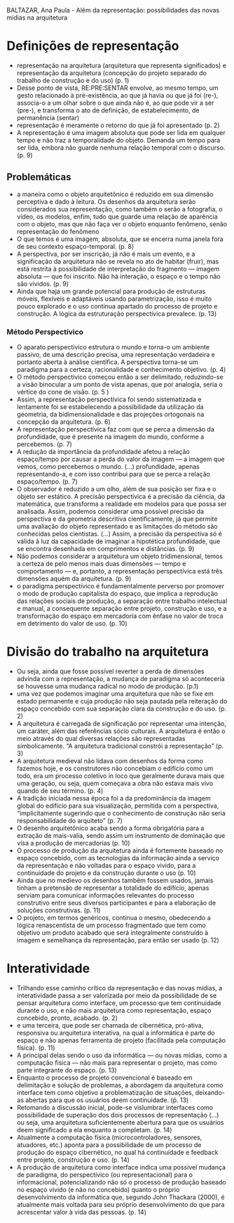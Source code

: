 BALTAZAR, Ana Paula - Além da representação: possibilidades das novas mídias na arquitetura


# Definições de representação
- representação na arquitetura (arquitetura que representa significados) e representação da arquitetura (concepção do projeto separado do trabalho de construção e do uso) (p. 1)
- Desse ponto de vista, RE:PRE:SENTAR envolve, ao mesmo tempo, um gesto relacionado à pré-existência, ao que já havia ou que já foi (re-), associa-o a um olhar sobre o que ainda não é, ao que pode vir a ser (pre-), e transforma o ato de definição, de estabelecimento, de permanência (sentar)
- representação é meramente o retorno do que já foi apresentado (p. 2)
- A representação é uma imagem absoluta que pode ser lida em qualquer tempo e não traz a temporalidade do objeto. Demanda um tempo para ser lida, embora não guarde nenhuma relação temporal com o discurso. (p. 9)
## Problemáticas 
-  a maneira como o objeto arquitetônico é reduzido em sua dimensão perceptiva e dado à leitura. Os desenhos da arquitetura serão considerados sua representação, como também o serão a fotografia, o vídeo, os modelos, enfim, tudo que guarde uma relação de aparência com o objeto, mas que não faça ver o objeto enquanto fenômeno, senão representação do fenômeno
-  O que temos é uma imagem, absoluta, que se encerra numa janela fora de seu contexto espaço-temporal. (p. 8)
-   A perspectiva, por ser inscrição, já não é mais um evento, e a significação da arquitetura não se revela no ato de habitar (fruir), mas está restrita à possibilidade de interpretação do fragmento — imagem absoluta — que foi inscrito. Não há interação, o espaço e o tempo não são vividos. (p. 9)
-   Ainda que haja um grande potencial para produção de estruturas móveis, flexíveis e adaptáveis usando parametrização, isso é muito pouco explorado e o uso continua apartado do processo de projeto e construção. A lógica da estruturação perspectívica prevalece. (p. 13)


### Método Perspectívico 
-  O aparato perspectívico estrutura o mundo e torna-o um ambiente passivo, de uma descrição precisa, uma representação verdadeira e portanto aberta à análise científica. A perspectiva torna-se um paradigma para a certeza, racionalidade e conhecimento objetivo. (p. 4)
-  O método perspectívico começou então a ser delimitado, reduzindo-se a visão binocular a um ponto de vista apenas, que por analogia, seria o vértice do cone de visão. (p. 5 )
- Assim, a representação perspectívica foi sendo sistematizada e lentamente foi se estabelecendo a possibilidade da utilização da geometria, da bidimensionalidade e das projeções ortogonais na concepção da arquitetura. (p. 6)
-  A representação perspectívica faz com que se perca a dimensão da profundidade, que é presente na imagem do mundo, conforme a percebemos. (p. 7)
- A redução da importância da profundidade afetou a relação espaço/tempo por causar a perda do valor da imagem — a imagem que vemos, como percebemos o mundo. (...) profundidade, apenas representando-a, e com isso contribui para que se perca a relação espaço/tempo. (p. 7)
- O observador é reduzido a um olho, além de sua posição ser fixa e o objeto ser estático. A precisão perspectívica é a precisão da ciência, da matemática, que transforma a realidade em modelos para que possa ser analisada. Assim, podemos considerar uma possível precisão da perspectiva e da geometria descritiva cientificamente, já que permite uma avaliação do objeto representado e as limitações do método são conhecidas pelos cientistas. (...) Assim, a precisão da perspectiva só é válida à luz da capacidade de imaginar a hipotética profundidade, que se encontra desenhada em comprimentos e distâncias. (p. 9)
- Não podemos considerar a arquitetura um objeto tridimensional, temos a certeza de pelo menos mais duas dimensões — tempo e comportamento — e, portanto, a representação perspectívica está três dimensões aquém da arquitetura. (p. 9)
-  o paradigma perspectívico é fundamentalmente perverso por promover o modo de produção capitalista do espaço, que implica a reprodução das relações sociais de produção, a separação entre trabalho intelectual e manual, a consequente separação entre projeto, construção e uso, e a transformação do espaço em mercadoria com ênfase no valor de troca em detrimento do valor de uso. (p. 10)


# Divisão do trabalho na arquitetura 
- Ou seja, ainda que fosse possível reverter a perda de dimensões advinda com a representação, a mudança de paradigma só aconteceria se houvesse uma mudança radical no modo de produção. (p.1)
-  uma vez que podemos imaginar uma arquitetura que não se fixe em estado permanente e cuja produção não seja pautada pela reiteração do espaço concebido com sua separação clara da construção e do uso. (p. 2)
-  A arquitetura é carregada de significação por representar uma intenção, um caráter, além das referências sócio culturais. A arquitetura é então o meio através do qual diversas relações são representadas simbolicamente. “A arquitetura tradicional constrói a representação” (p. 3)
-  A arquitetura medieval não lidava com desenhos da forma como fazemos hoje, e os construtores não concebiam o edifício como um todo, era um processo coletivo in loco que geralmente durava mais que uma geração, ou seja, quem começava a obra não estava mais vivo quando de seu término. (p. 4)
-   A tradição iniciada nessa época foi a da predominância da imagem global do edifício para sua visualização, permitida com a perspectiva, “implicitamente sugerindo que o conhecimento de construção não seria responsabilidade do arquiteto” (p. 7)
-   O desenho arquitetônico acaba sendo a forma obrigatória para a extração de mais-valia, sendo assim um instrumento de dominação que visa a produção de mercadorias (p. 10)
-   O processo de produção da arquitetura ainda é fortemente baseado no espaço concebido, com as tecnologias da informação ainda a serviço da representação e não voltadas para o espaço vivido, para a continuidade do projeto e da construção durante o uso (p. 10)
-    Ainda que no medievo os desenhos também fossem usados, jamais tinham a pretensão de representar a totalidade do edifício, apenas serviam para comunicar informações relevantes do processo construtivo entre seus diversos participantes e para a elaboração de soluções construtivas. (p. 11)
-    O projeto, em termos genéricos, continua o mesmo, obedecendo a lógica renascentista de um processo fragmentado que tem como objetivo um produto acabado que será integralmente construído à imagem e semelhança da representação, para então ser usado (p. 12)

# Interatividade
- Trilhando esse caminho crítico da representação e das novas mídias, a interatividade passa a ser valorizada por meio da possibilidade de se pensar arquitetura como interface, um processo que tem continuidade durante o uso, e não mais arquitetura como representação, espaço concebido, pronto, acabado. (p. 2)
- e uma terceira, que pode ser chamada de cibernética, pró-ativa, responsiva ou arquitetura interativa, na qual a informática é parte do espaço e não apenas ferramenta de projeto (facilitada pela computação física). (p. 11)
-  A principal delas sendo o uso da informática — ou novas mídias, como a computação física — não mais para representar o projeto, mas como parte integrante do espaço. (p. 13)
-  Enquanto o processo de projeto convencional é baseado em delimitação e solução de problemas, a abordagem da arquitetura como interface tem como objetivo a problematização de situações, deixando-as abertas para que os usuários deem continuidade. (ṕ. 13)
-   Retomando a discussão inicial, pode-se vislumbrar interfaces como possibilidade de superação dos dois processos de representação (...) ou seja, uma arquitetura suficientemente abertura para que os usuários deem significado a ela enquanto a completam. (p. 14)
-   Atualmente a computação física (microcontroladores, sensores, atuadores, etc.) aponta para a possibilidade de um processo de produção do espaço cibernético, no qual há continuidade e feedback entre projeto, construção e uso. (p. 14)
-   A produção de arquitetura como interface indica uma possível mudança de paradigma, do perspectívico (ou representacional) para o informacional, potencializando não só o processo de produção baseado no espaço vivido (e não no concebido) quanto o próprio desenvolvimento da informática que, segundo John Thackara (2000), é atualmente mais voltada para seu próprio desenvolvimento do que para acrescentar valor à vida das pessoas. (p. 14)

